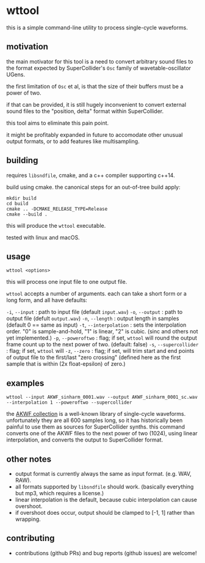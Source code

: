 # wttool

this is a simple command-line utility to process single-cycle waveforms.

## motivation

the main motivator for this tool is a need to convert arbitrary sound files to the format expected by SuperCollider's `Osc` family of wavetable-oscillator UGens.

the first limitation of `Osc` et al, is that the size of their buffers must be a power of two.

if that can be provided, it is still hugely inconvenient to convert external sound files to the "position, delta" format within SuperCollider.

this tool aims to eliminate this pain point. 

it might be profitably expanded in future to accomodate other unusual output formats, or to add features like multisampling.


## building

requires `libsndfile`, cmake, and a c++ compiler supporting c++14.

build using cmake. the canonical steps for an out-of-tree build apply:

```
mkdir build
cd build
cmake .. -DCMAKE_RELEASE_TYPE=Release
cmake --build .
```

this will produce the `wttool` executable.

tested with linux and macOS.

## usage

`wttool <options>`

this will process one input file to one output file.

`wttool` accepts a number of arguments. each can take a short form or a long form, and all have defaults:

`-i`, `--input` : path to input file (default `input.wav`)
`-o`, `--output` : path to output file (defult `output.wav`)
`-n`, `--length` : output length in samples (default 0 == same as input)
`-t`, `--interpolation` : sets the interpolation order. "0" is sample-and-hold, "1" is linear, "2" is cubic. (sinc and others not yet implemented.)
`-p`, `--poweroftwo` : flag; if set, `wttool` will round the output frame count up to the next power of two. (default: false)
`-s`, `--supercollider` : flag; if set, `wttool` will
`-z`, `--zero` : flag; if set, will trim start and end points of output file to the first/last "zero crossing" (defined here as the first sample that is within (2x float-epsilon) of zero.)

## examples

`wttool --input AKWF_sinharm_0001.wav --output AKWF_sinharm_0001_sc.wav --interpolation 1 --poweroftwo --supercollider`


the [AKWF collection](https://www.adventurekid.se/akrt/waveforms/adventure-kid-waveforms/) is a well-known library of single-cycle waveforms. unfortunately they are all 600 samples long, so it has historically been painful to use them as sources for SuperCollider synths. this command converts one of the AKWF files to the next power of two (1024), using linear interpolation, and converts the output to SuperCollider format.

## other notes

- output format is currently always the same as input format. (e.g. WAV, RAW).
- all formats supported by `libsndfile` should work. (basically everything but mp3, which requires a license.)
- linear interpolation is the default, because cubic interpolation can cause overshoot.
- if overshoot does occur, output should be clamped to [-1, 1] rather than wrapping.

## contributing

- contributions (github PRs) and bug reports (github issues) are welcome!
